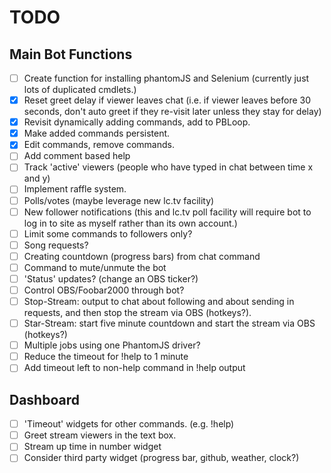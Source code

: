 # TODO

## Main Bot Functions

- [ ] Create function for installing phantomJS and Selenium (currently just lots of duplicated cmdlets.)
- [x] Reset greet delay if viewer leaves chat (i.e. if viewer leaves before 30 seconds, don't auto greet if they re-visit later unless they stay for delay)
- [x] Revisit dynamically adding commands, add to PBLoop.
- [x] Make added commands persistent.
- [x] Edit commands, remove commands.
- [ ] Add comment based help
- [ ] Track 'active' viewers (people who have typed in chat between time x and y)
- [ ] Implement raffle system.
- [ ] Polls/votes (maybe leverage new lc.tv facility)
- [ ] New follower notifications (this and lc.tv poll facility will require bot to log in to site as myself rather than its own account.)
- [ ] Limit some commands to followers only?
- [ ] Song requests?
- [ ] Creating countdown (progress bars) from chat command
- [ ] Command to mute/unmute the bot
- [ ] 'Status' updates? (change an OBS ticker?)
- [ ] Control OBS/Foobar2000 through bot?
- [ ] Stop-Stream: output to chat about following and about sending in requests, and then stop the stream via OBS (hotkeys?).
- [ ] Star-Stream: start five minute countdown and start the stream via OBS (hotkeys?)
- [ ] Multiple jobs using one PhantomJS driver?
- [ ] Reduce the timeout for !help to 1 minute
- [ ] Add timeout left to non-help command in !help output

## Dashboard

- [ ] 'Timeout' widgets for other commands. (e.g. !help)
- [ ] Greet stream viewers in the text box.
- [ ] Stream up time in number widget
- [ ] Consider third party widget (progress bar, github, weather, clock?)
